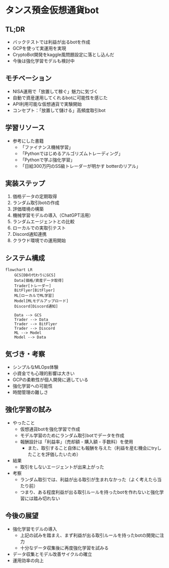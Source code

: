 # タンス預金仮想通貨bot

## TL;DR

- バックテストでは利益が出るbotを作成
- GCPを使って実運用を実現
- CryptoBot開発をkaggle風問題設定に落とし込んだ
- 今後は強化学習モデルも検討中

## モチベーション

- NISA運用で「放置して稼ぐ」魅力に気づく
- 自動で資産運用してくれるbotに可能性を感じた
- API利用可能な仮想通貨で実験開始
- コンセプト：「放置して儲ける」高頻度取引bot

## 学習リソース

- 参考にした書籍
  - 「ファイナンス機械学習」
  - 「Pythonではじめるアルゴリズムトレーディング」
  - 「Pythonで学ぶ強化学習」
  - 「日給300万円のSS級トレーダーが明かす botterのリアル」

## 実装ステップ

1. 価格データの定期取得
2. ランダム取引botの作成
3. 評価環境の構築
4. 機械学習モデルの導入（ChatGPT活用）
5. ランダムエージェントとの比較
6. ローカルでの実取引テスト
7. Discord通知連携
8. クラウド環境での運用開始

## システム構成

```mermaid
flowchart LR
    GCS[DBの代わりにGCS] 
    Data[価格/資産データ取得]
    Trader[トレーダー]
    BitFlyer[BitFlyer]
    ML[ローカルでML学習]
    Model[MLモデルアップロード]
    Discord[Discord通知]
    
    Data --> GCS
    Trader --> Data
    Trader --> BitFlyer
    Trader --> Discord
    ML --> Model
    Model --> Data
```

## 気づき・考察

- シンプルなMLOps体験
- 小資金でも心理的影響は大きい
- GCPの柔軟性が個人開発に適している
- 強化学習への可能性
- 時間管理の難しさ

## 強化学習の試み

- やったこと
  - 仮想通貨botを強化学習で作成
  - モデル学習のためにランダム取引botでデータを作成
  - 報酬設計は「利益率」（売却額 - 購入額 - 手数料）を使用
    - また、取引すること自体にも報酬を与えた（利益を産む機会にtryしたことを評価したいため）
- 結果
  - 取引をしないエージェントが出来上がった
- 考察
  - ランダム取引では、利益が出る取引が生まれなかった（よく考えたら当たり前）
  - つまり、ある程度利益が出る取引ルールを持ったbotを作れないと強化学習には踏み切れない

## 今後の展望

- 強化学習モデルの導入
  - 上記の試みを踏まえ、まず利益が出る取引ルールを持ったbotの開発に注力
  - 十分なデータ収集後に再度強化学習を試みる
- データ収集とモデル改善サイクルの確立
- 運用効率の向上
